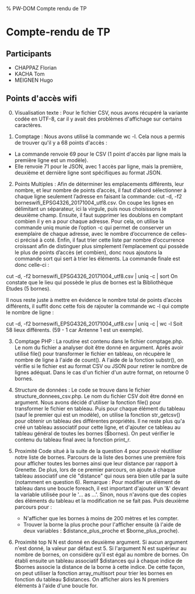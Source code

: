 % PW-DOM  Compte rendu de TP

# Compte-rendu de TP

## Participants 

* CHAPPAZ Florian
* KACHA Tom
* MEIGNEN Hugo

## Points d'accès wifi

0. Visualisation texte :
Pour le fichier CSV, nous avons récupéré la variante codée en UTF-8, car il y avait des problèmes d'affichage sur certains caractères.

1. Comptage :
Nous avons utilisé la commande wc -l.
Cela nous a permis de trouver qu'il y a 68 points d'accès :
- La commande renvoie 69 pour le CSV (1 point d'accès par ligne mais la première ligne est un modèle).
- Elle renvoie 71 pour le JSON, avec 1 accès par ligne, mais la première, deuxième et dernière ligne sont spécifiques au format JSON.

2. Points Multiples :
Afin de déterminer les emplacements différents, leur nombre, et leur nombre de points d’accès, il faut d’abord sélectionner à chaque ligne seulement l’adresse en faisant la commande: 
cut -d, -f2 borneswifi_EPSG4326_20171004_utf8.csv.
On coupe les lignes en délimitant un séparateur, ici la virgule, puis nous choisissons le deuxième champ. Ensuite, il faut supprimer les doublons en comptant combien il y en a pour chaque adresse. Pour cela, on utilise la commande uniq munie de l’option -c qui permet de conserver un exemplaire de chaque adresse, avec le nombre d’occurrence de celles-ci précisé à coté. Enfin, il faut trier cette liste par nombre d’occurrence croissant afin de distinguer plus simplement l’emplacement qui possède le plus de points d’accès (et combien), donc nous ajoutons la commande sort qui sert à trier  les éléments. La commande finale est donc celle-ci :

cut -d, -f2 borneswifi_EPSG4326_20171004_utf8.csv | uniq -c | sort
On constate que le lieu qui possède le plus de bornes est la Bibliothèque Etudes (5 bornes).

Il nous reste juste à mettre en évidence le nombre total de points d’accès différents, il suffit donc cette fois de rajouter la commande wc -l qui compte le nombre de ligne :

cut -d, -f2 borneswifi_EPSG4326_20171004_utf8.csv | uniq -c | wc -l
Soit 58 lieux différents. (59 - 1 car Antenne 1 est un exemple).

3. Comptage PHP :
La routine est contenu dans le fichier comptage.php.
Le nom du fichier a analyser doit être donné en argument.
Après avoir utilisé file() pour transformer le fichier en tableau, on récupère le nombre de ligne à l'aide de count().
A l'aide de la fonction substr(), on vérifie si le fichier est au format CSV ou JSON pour retirer le nombre de lignes adéquat.
Dans le cas d'un fichier d'un autre format, on retourne 0 bornes.

4. Structure de données :
Le code se trouve dans le fichier structure_donnees_csv.php.
Le nom du fichier CSV doit être donné en argument.
Nous avons décidé d'utiliser la fonction file() pour transformer le fichier en tableau.
Puis pour chaque élément du tableau (sauf le premier qui est un modèle), on utilise la fonction str_getcsv() pour obtenir un tableau des différentes propriétés.
Il ne reste plus qu'a créé un tableau associatif pour cette ligne, et d'ajouter ce tableau au tableau général de toutes les bornes ($bornes). On peut vérifier le contenu du tableau final avec la fonction print_r.

5. Proximité
Code situé à la suite de la question 4 pour pouvoir réutiliser notre liste de bornes.
Parcours de la liste des bornes une première fois pour afficher toutes les bornes ainsi que leur distance par rapport à Grenette.
De plus, lors de ce premier parcours, on ajoute à chaque tableau associatif une clé "distance" qui nous sera bien utile par la suite (notamment en question 6). 
Remarque : Pour modifier un élément de tableau dans une boucle foreach, il est important d'ajouter un '&' devant la variable utilisée pour le '... as ...'. Sinon, nous n'avons que des copies des éléments du tableau et la modification ne se fait pas.
Puis deuxième parcours pour :
    - N'afficher que les bornes à moins de 200 mètres et les compter.
    - Trouver la borne la plus proche pour l'afficher ensuite (à l'aide de deux variables : $distance_plus_proche et $borne_plus_proche).

6. Proximité top N
N est donné en deuxième argument. Si aucun argument n'est donné, la valeur par défaut est 5.
Si l'argument N est supérieur au nombre de bornes, on considère qu'il est égal au nombre de bornes.
On établi ensuite un tableau associatif $distances qui à chaque indice de $bornes associe la distance de la borne à cette indice.
De cette façon, on peut utiliser la fonction array_multisort pour trier les bornes en fonction du tableau $distances.
On afficher alors les N premiers éléments à l'aide d'une boucle for.

